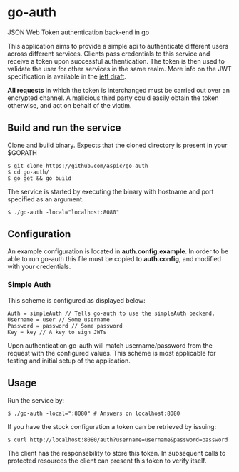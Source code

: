 # go-auth

JSON Web Token authentication back-end in go

This application aims to provide a simple api to authenticate different
users across different services. Clients pass credentials to this
service and receive a token upon successful authentication. The token is
then used to validate the user for other services in the same realm.
More info on the JWT specification is available in the [ietf
draft](http://self-issued.info/docs/draft-ietf-oauth-json-web-token.html).

**All requests** in which the token is interchanged must be carried out
over an encrypted channel. A malicious third party could easily obtain
the token otherwise, and act on behalf of the victim.

## Build and run the service

Clone and build binary. Expects that the cloned directory is present in
your $GOPATH

    $ git clone https://github.com/aspic/go-auth
    $ cd go-auth/
    $ go get && go build

The service is started by executing the binary with hostname and port
specified as an argument.

    $ ./go-auth -local="localhost:8080"

## Configuration

An example configuration is located in **auth.config.example**. In order
to be able to run go-auth this file must be copied to **auth.config**,
and modified with your credentials.

### Simple Auth

This scheme is configured as displayed below:

    Auth = simpleAuth // Tells go-auth to use the simpleAuth backend.
    Username = user // Some username
    Password = password // Some password
    Key = key // A key to sign JWTs

Upon authentication go-auth will match username/password from the
request with the configured values. This scheme is most applicable for
testing and initial setup of the application.

## Usage

Run the service by:

    $ ./go-auth -local=":8080" # Answers on localhost:8080

If you have the stock configuration a token can be retrieved by issuing:

    $ curl http://localhost:8080/auth?username=username&password=password

The client has the responsebility to store this token. In subsequent
calls to protected resources the client can present this token to verify
itself.
